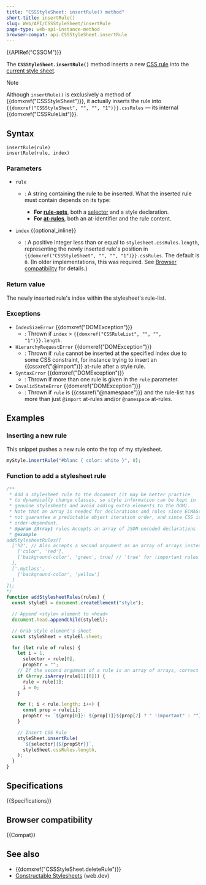 ```yaml
---
title: "CSSStyleSheet: insertRule() method"
short-title: insertRule()
slug: Web/API/CSSStyleSheet/insertRule
page-type: web-api-instance-method
browser-compat: api.CSSStyleSheet.insertRule
---
```


{{APIRef("CSSOM")}}

The **`CSSStyleSheet.insertRule()`**
method inserts a new [CSS rule](/en-US/docs/Web/API/CSSRule) into the [current style sheet](/en-US/docs/Web/API/CSSStyleSheet).

> [!NOTE]
> Although `insertRule()` is exclusively a method of
> {{domxref("CSSStyleSheet")}}, it actually inserts the rule into
> `{{domxref("CSSStyleSheet", "", "", "1")}}.cssRules` — its internal
> {{domxref("CSSRuleList")}}.

## Syntax

```js-nolint
insertRule(rule)
insertRule(rule, index)
```

### Parameters

- `rule`

  - : A string containing the rule to be inserted. What the inserted
    rule must contain depends on its type:

    - **For [rule-sets](/en-US/docs/Web/CSS/CSS_syntax/Syntax#css_statements)**, both
      a [selector](/en-US/docs/Learn_web_development/Core/Styling_basics/Basic_selectors) and a
      style declaration.
    - **For [at-rules](/en-US/docs/Web/CSS/CSS_syntax/At-rule)**, both an
      at-identifier and the rule content.

- `index` {{optional_inline}}
  - : A positive integer less than or equal to `stylesheet.cssRules.length`,
    representing the newly inserted rule's position in
    `{{domxref("CSSStyleSheet", "", "", "1")}}.cssRules`. The default is
    `0`. (In older implementations, this was required. See [Browser compatibility](#browser_compatibility) for details.)

### Return value

The newly inserted rule's index within the stylesheet's rule-list.

### Exceptions

- `IndexSizeError` {{domxref("DOMException")}}
  - : Thrown if `index` > `{{domxref("CSSRuleList", "", "", "1")}}.length`.
- `HierarchyRequestError` {{domxref("DOMException")}}
  - : Thrown if `rule` cannot be inserted at the specified index due to some CSS constraint, for instance trying to insert an {{cssxref("@import")}} at-rule after a style rule.
- `SyntaxError` {{domxref("DOMException")}}
  - : Thrown if more than one rule is given in the `rule` parameter.
- `InvalidStateError` {{domxref("DOMException")}}
  - : Thrown if `rule` is {{cssxref("@namespace")}} and the rule-list has more than just `@import` at-rules and/or `@namespace` at-rules.

## Examples

### Inserting a new rule

This snippet pushes a new rule onto the top of my stylesheet.

```js
myStyle.insertRule("#blanc { color: white }", 0);
```

### Function to add a stylesheet rule

```js
/**
 * Add a stylesheet rule to the document (it may be better practice
 * to dynamically change classes, so style information can be kept in
 * genuine stylesheets and avoid adding extra elements to the DOM).
 * Note that an array is needed for declarations and rules since ECMAScript does
 * not guarantee a predictable object iteration order, and since CSS is
 * order-dependent.
 * @param {Array} rules Accepts an array of JSON-encoded declarations
 * @example
addStylesheetRules([
  ['h2', // Also accepts a second argument as an array of arrays instead
    ['color', 'red'],
    ['background-color', 'green', true] // 'true' for !important rules
  ],
  ['.myClass',
    ['background-color', 'yellow']
  ]
]);
*/
function addStylesheetRules(rules) {
  const styleEl = document.createElement("style");

  // Append <style> element to <head>
  document.head.appendChild(styleEl);

  // Grab style element's sheet
  const styleSheet = styleEl.sheet;

  for (let rule of rules) {
    let i = 1,
      selector = rule[0],
      propStr = "";
    // If the second argument of a rule is an array of arrays, correct our variables.
    if (Array.isArray(rule[1][0])) {
      rule = rule[1];
      i = 0;
    }

    for (; i < rule.length; i++) {
      const prop = rule[i];
      propStr += `${prop[0]}: ${prop[1]}${prop[2] ? " !important" : ""};\n`;
    }

    // Insert CSS Rule
    styleSheet.insertRule(
      `${selector}{${propStr}}`,
      styleSheet.cssRules.length,
    );
  }
}
```

## Specifications

{{Specifications}}

## Browser compatibility

{{Compat}}

## See also

- {{domxref("CSSStyleSheet.deleteRule")}}
- [Constructable Stylesheets](https://web.dev/articles/constructable-stylesheets) (web.dev)

